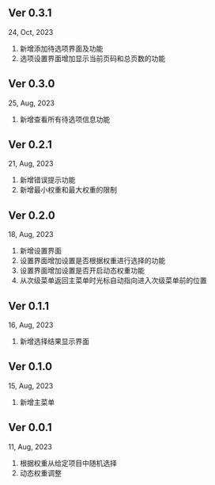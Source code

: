 ## Ver 0.3.1

24, Oct, 2023

1. 新增添加待选项界面及功能
2. 选项设置界面增加显示当前页码和总页数的功能

## Ver 0.3.0

25, Aug, 2023

1. 新增查看所有待选项信息功能

## Ver 0.2.1

21, Aug, 2023

1. 新增错误提示功能
2. 新增最小权重和最大权重的限制

## Ver 0.2.0

18, Aug, 2023

1. 新增设置界面
2. 设置界面增加设置是否根据权重进行选择的功能
3. 设置界面增加设置是否开启动态权重功能
4. 从次级菜单返回主菜单时光标自动指向进入次级菜单前的位置

## Ver 0.1.1

16, Aug, 2023

1. 新增选择结果显示界面

## Ver 0.1.0

15, Aug, 2023

1. 新增主菜单

## Ver 0.0.1

11, Aug, 2023

1. 根据权重从给定项目中随机选择
2. 动态权重调整